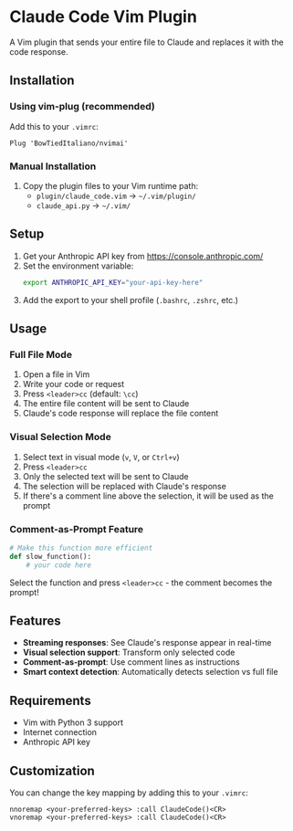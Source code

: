 # Claude Code Vim Plugin

A Vim plugin that sends your entire file to Claude and replaces it with the code response.

## Installation

### Using vim-plug (recommended)
Add this to your `.vimrc`:
```vim
Plug 'BowTiedItaliano/nvimai'
```

### Manual Installation
1. Copy the plugin files to your Vim runtime path:
   - `plugin/claude_code.vim` → `~/.vim/plugin/`
   - `claude_api.py` → `~/.vim/`

## Setup

1. Get your Anthropic API key from https://console.anthropic.com/
2. Set the environment variable:
   ```bash
   export ANTHROPIC_API_KEY="your-api-key-here"
   ```
3. Add the export to your shell profile (`.bashrc`, `.zshrc`, etc.)

## Usage

### Full File Mode
1. Open a file in Vim
2. Write your code or request
3. Press `<leader>cc` (default: `\cc`)
4. The entire file content will be sent to Claude
5. Claude's code response will replace the file content

### Visual Selection Mode
1. Select text in visual mode (`v`, `V`, or `Ctrl+v`)
2. Press `<leader>cc`
3. Only the selected text will be sent to Claude
4. The selection will be replaced with Claude's response
5. If there's a comment line above the selection, it will be used as the prompt

### Comment-as-Prompt Feature
```python
# Make this function more efficient
def slow_function():
    # your code here
```
Select the function and press `<leader>cc` - the comment becomes the prompt!

## Features

- **Streaming responses**: See Claude's response appear in real-time
- **Visual selection support**: Transform only selected code
- **Comment-as-prompt**: Use comment lines as instructions
- **Smart context detection**: Automatically detects selection vs full file

## Requirements

- Vim with Python 3 support
- Internet connection
- Anthropic API key

## Customization

You can change the key mapping by adding this to your `.vimrc`:
```vim
nnoremap <your-preferred-keys> :call ClaudeCode()<CR>
vnoremap <your-preferred-keys> :call ClaudeCode()<CR>
```

